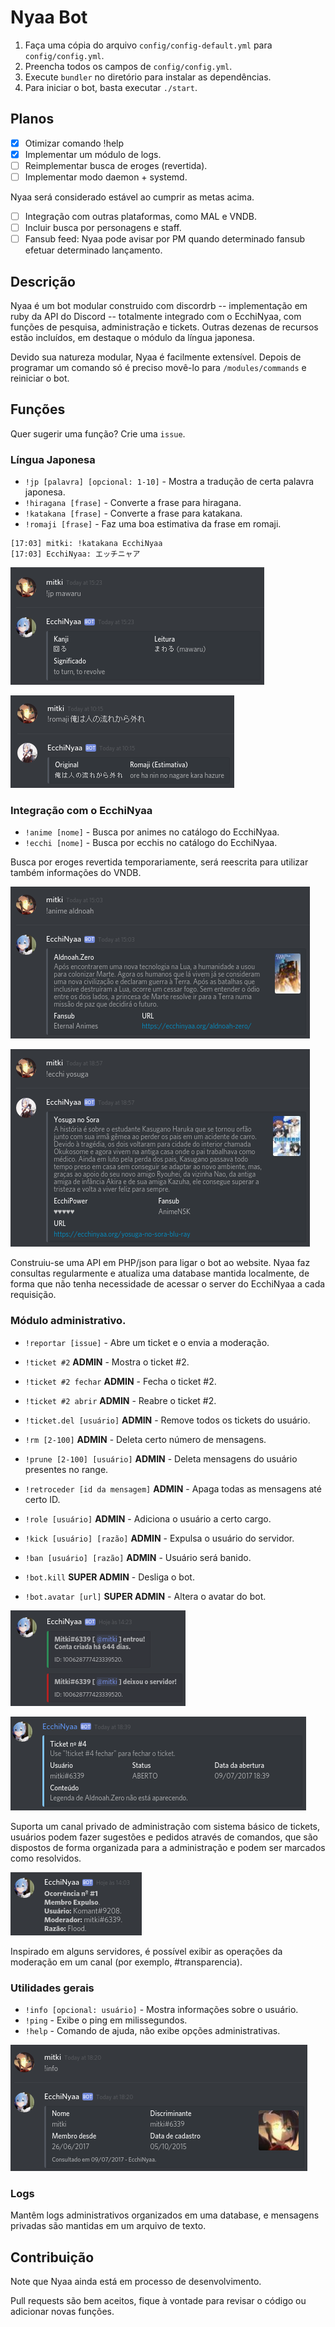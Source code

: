 # Nyaa Bot

1. Faça uma cópia do arquivo `config/config-default.yml` para `config/config.yml`.
2. Preencha todos os campos de `config/config.yml`.
3. Execute `bundler` no diretório para instalar as dependências.
4. Para iniciar o bot, basta executar `./start`.

## Planos

- [x] Otimizar comando !help
- [x] Implementar um módulo de logs.
- [ ] Reimplementar busca de eroges (revertida).
- [ ] Implementar modo daemon + systemd.

Nyaa será considerado estável ao cumprir as metas acima.

- [ ] Integração com outras plataformas, como MAL e VNDB.
- [ ] Incluir busca por personagens e staff.
- [ ] Fansub feed: Nyaa pode avisar por PM quando determinado fansub efetuar determinado lançamento.

## Descrição

Nyaa é um bot modular construido com discordrb -- implementação em ruby da API do Discord -- totalmente integrado com o EcchiNyaa, com funções de pesquisa, administração e tickets. Outras dezenas de recursos estão incluídos, em destaque o módulo da língua japonesa.

Devido sua natureza modular, Nyaa é facilmente extensível. Depois de programar um comando só é preciso movê-lo para `/modules/commands` e reiniciar o bot.

## Funções

Quer sugerir uma função? Crie uma `issue`.

### Língua Japonesa

- `!jp [palavra] [opcional: 1-10]` - Mostra a tradução de certa palavra japonesa.
- `!hiragana [frase]` - Converte a frase para hiragana.
- `!katakana [frase]` - Converte a frase para katakana.
- `!romaji [frase]` - Faz uma boa estimativa da frase em romaji.

```
[17:03] mitki: !katakana EcchiNyaa
[17:03] EcchiNyaa: エッチニャア
```

![Screenshot Japonês](/data/screenshot/screenshot_jp.png?raw=true)

![Screenshot Japonês 2](/data/screenshot/screenshot_jp2.png?raw=true)

### Integração com o EcchiNyaa

- `!anime [nome]` - Busca por animes no catálogo do EcchiNyaa.
- `!ecchi [nome]` - Busca por ecchis no catálogo do EcchiNyaa.

Busca por eroges revertida temporariamente, será reescrita para utilizar também informações do VNDB.

![Screenshot Animes](/data/screenshot/screenshot_anime.png?raw=true)

![Screenshot Ecchis](/data/screenshot/screenshot_ecchi.png?raw=true)

Construiu-se uma API em PHP/json para ligar o bot ao website. Nyaa faz consultas regularmente e atualiza uma database mantida localmente, de forma que não tenha necessidade de acessar o server do EcchiNyaa a cada requisição.

### Módulo administrativo.

- `!reportar [issue]` - Abre um ticket e o envia a moderação.
- `!ticket #2` **ADMIN** - Mostra o ticket #2.
- `!ticket #2 fechar` **ADMIN** - Fecha o ticket #2.
- `!ticket #2 abrir` **ADMIN** - Reabre o ticket #2.
- `!ticket.del [usuário]` **ADMIN** - Remove todos os tickets do usuário.

- `!rm [2-100]` **ADMIN** - Deleta certo número de mensagens.
- `!prune [2-100] [usuário]` **ADMIN** - Deleta mensagens do usuário presentes no range.
- `!retroceder [id da mensagem]` **ADMIN** - Apaga todas as mensagens até certo ID.

- `!role [usuário]` **ADMIN** - Adiciona o usuário a certo cargo.
- `!kick [usuário] [razão]` **ADMIN** - Expulsa o usuário do servidor.
- `!ban [usuário] [razão]` **ADMIN** - Usuário será banido.

- `!bot.kill` **SUPER ADMIN** - Desliga o bot.
- `!bot.avatar [url]` **SUPER ADMIN** - Altera o avatar do bot.

![Screenshot Administração](/data/screenshot/screenshot_admin1.png?raw=true)

![Screenshot Administração](/data/screenshot/screenshot_admin2.png?raw=true)

Suporta um canal privado de administração com sistema básico de tickets, usuários podem fazer sugestões e pedidos através de comandos, que são dispostos de forma organizada para a administração e podem ser marcados como resolvidos.

![Screenshot Transparência](/data/screenshot/screenshot_transparencia.png?raw=true)

Inspirado em alguns servidores, é possível exibir as operações da moderação em um canal (por exemplo, #transparencia).

### Utilidades gerais

- `!info [opcional: usuário]` - Mostra informações sobre o usuário.
- `!ping` - Exibe o ping em milissegundos.
- `!help` - Comando de ajuda, não exibe opções administrativas.

![Screenshot Transparência](/data/screenshot/screenshot_info.png?raw=true)

### Logs

Mantêm logs administrativos organizados em uma database, e mensagens privadas são mantidas em um arquivo de texto.

## Contribuição

Note que Nyaa ainda está em processo de desenvolvimento.

Pull requests são bem aceitos, fique à vontade para revisar o código ou adicionar novas funções.
